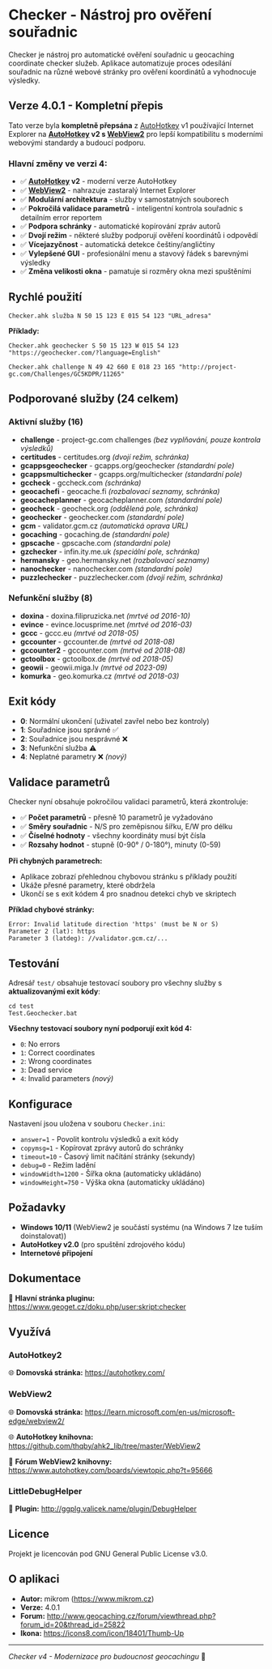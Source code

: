 # Checker - Nástroj pro ověření souřadnic

Checker je nástroj pro automatické ověření souřadnic u geocaching coordinate checker služeb. Aplikace automatizuje proces odesílání souřadnic na různé webové stránky pro ověření koordinátů a vyhodnocuje výsledky.

## Verze 4.0.1 - Kompletní přepis

Tato verze byla **kompletně přepsána** z [AutoHotkey](https://autohotkey.com/download/) v1 používající Internet Explorer na **[AutoHotkey](https://autohotkey.com/download/) v2 s [WebView2](https://github.com/thqby/ahk2_lib/tree/master/WebView2)** pro lepší kompatibilitu s moderními webovými standardy a budoucí podporu.

### Hlavní změny ve verzi 4:
- ✅ **[AutoHotkey](https://autohotkey.com/download/) v2** - moderní verze AutoHotkey
- ✅ **[WebView2](https://github.com/thqby/ahk2_lib/tree/master/WebView2)** - nahrazuje zastaralý Internet Explorer
- ✅ **Modulární architektura** - služby v samostatných souborech
- ✅ **Pokročilá validace parametrů** - inteligentní kontrola souřadnic s detailním error reportem
- ✅ **Podpora schránky** - automatické kopírování zpráv autorů
- ✅ **Dvojí režim** - některé služby podporují ověření koordinátů i odpovědí
- ✅ **Vícejazyčnost** - automatická detekce češtiny/angličtiny
- ✅ **Vylepšené GUI** - profesionální menu a stavový řádek s barevnými výsledky
- ✅ **Změna velikosti okna** - pamatuje si rozměry okna mezi spuštěními

## Rychlé použití

```batch
Checker.ahk služba N 50 15 123 E 015 54 123 "URL_adresa"
```

**Příklady:**
```batch
Checker.ahk geochecker S 50 15 123 W 015 54 123 "https://geochecker.com/?language=English"

Checker.ahk challenge N 49 42 660 E 018 23 165 "http://project-gc.com/Challenges/GC5KDPR/11265"
```

## Podporované služby (24 celkem)

### Aktivní služby (16)
- **challenge** - project-gc.com challenges *(bez vyplňování, pouze kontrola výsledků)*
- **certitudes** - certitudes.org *(dvojí režim, schránka)*
- **gcappsgeochecker** - gcapps.org/geochecker *(standardní pole)*
- **gcappsmultichecker** - gcapps.org/multichecker *(standardní pole)*
- **gccheck** - gccheck.com *(schránka)*
- **geocachefi** - geocache.fi *(rozbalovací seznamy, schránka)*
- **geocacheplanner** - geocacheplanner.com *(standardní pole)*
- **geocheck** - geocheck.org *(oddělená pole, schránka)*
- **geochecker** - geochecker.com *(standardní pole)*
- **gcm** - validator.gcm.cz *(automatická oprava URL)*
- **gocaching** - gocaching.de *(standardní pole)*
- **gpscache** - gpscache.com *(standardní pole)*
- **gzchecker** - infin.ity.me.uk *(speciální pole, schránka)*
- **hermansky** - geo.hermansky.net *(rozbalovací seznamy)*
- **nanochecker** - nanochecker.com *(standardní pole)*
- **puzzlechecker** - puzzlechecker.com *(dvojí režim, schránka)*

### Nefunkční služby (8)
- **doxina** - doxina.filipruzicka.net *(mrtvé od 2016-10)*
- **evince** - evince.locusprime.net *(mrtvé od 2016-03)*
- **gccc** - gccc.eu *(mrtvé od 2018-05)*
- **gccounter** - gccounter.de *(mrtvé od 2018-08)*
- **gccounter2** - gccounter.com *(mrtvé od 2018-08)*
- **gctoolbox** - gctoolbox.de *(mrtvé od 2018-05)*
- **geowii** - geowii.miga.lv *(mrtvé od 2023-09)*
- **komurka** - geo.komurka.cz *(mrtvé od 2018-03)*

## Exit kódy

- **0**: Normální ukončení (uživatel zavřel nebo bez kontroly)
- **1**: Souřadnice jsou správné ✅
- **2**: Souřadnice jsou nesprávné ❌
- **3**: Nefunkční služba ⚠️
- **4**: Neplatné parametry ❌ *(nový)*

## Validace parametrů

Checker nyní obsahuje pokročilou validaci parametrů, která zkontroluje:

- ✅ **Počet parametrů** - přesně 10 parametrů je vyžadováno
- ✅ **Směry souřadnic** - N/S pro zeměpisnou šířku, E/W pro délku
- ✅ **Číselné hodnoty** - všechny koordináty musí být čísla
- ✅ **Rozsahy hodnot** - stupně (0-90° / 0-180°), minuty (0-59)

**Při chybných parametrech:**
- Aplikace zobrazí přehlednou chybovou stránku s příklady použití
- Ukáže přesné parametry, které obdržela
- Ukončí se s exit kódem 4 pro snadnou detekci chyb ve skriptech

**Příklad chybové stránky:**
```
Error: Invalid latitude direction 'https' (must be N or S)
Parameter 2 (lat): https
Parameter 3 (latdeg): //validator.gcm.cz/...
```

## Testování

Adresář `test/` obsahuje testovací soubory pro všechny služby s **aktualizovanými exit kódy**:
```batch
cd test
Test.Geochecker.bat
```

**Všechny testovací soubory nyní podporují exit kód 4:**
- `0`: No errors
- `1`: Correct coordinates
- `2`: Wrong coordinates
- `3`: Dead service
- `4`: Invalid parameters *(nový)*

## Konfigurace

Nastavení jsou uložena v souboru `Checker.ini`:
- `answer=1` - Povolit kontrolu výsledků a exit kódy
- `copymsg=1` - Kopírovat zprávy autorů do schránky
- `timeout=10` - Časový limit načítání stránky (sekundy)
- `debug=0` - Režim ladění
- `windowWidth=1200` - Šířka okna (automaticky ukládáno)
- `windowHeight=750` - Výška okna (automaticky ukládáno)

## Požadavky

- **Windows 10/11** (WebView2 je součástí systému (na Windows 7 lze tuším doinstalovat))
- **AutoHotkey v2.0** (pro spuštění zdrojového kódu)
- **Internetové připojení**

## Dokumentace

📖 **Hlavní stránka pluginu:** https://www.geoget.cz/doku.php/user:skript:checker

## Využívá

### AutoHotkey2
🌐 **Domovská stránka:** https://autohotkey.com/

### WebView2
🌐 **Domovská stránka:** https://learn.microsoft.com/en-us/microsoft-edge/webview2/

🌐 **AutoHotkey knihovna:** https://github.com/thqby/ahk2_lib/tree/master/WebView2

💬 **Fórum WebView2 knihovny:** https://www.autohotkey.com/boards/viewtopic.php?t=95666

### LittleDebugHelper
🐞 **Plugin:** http://ggplg.valicek.name/plugin/DebugHelper

## Licence

Projekt je licencován pod GNU General Public License v3.0.

## O aplikaci

- **Autor:** mikrom (https://www.mikrom.cz)
- **Verze:** 4.0.1
- **Forum:** http://www.geocaching.cz/forum/viewthread.php?forum_id=20&thread_id=25822
- **Ikona:** https://icons8.com/icon/18401/Thumb-Up

---

*Checker v4 - Modernizace pro budoucnost geocachingu* 🚀